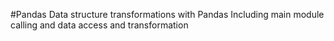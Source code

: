 #Pandas
Data structure transformations with Pandas 
Including main module calling and data access and transformation
